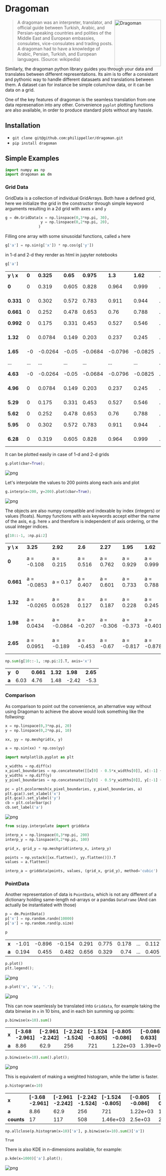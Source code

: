 # Dragoman
<img align="right" src="https://raw.githubusercontent.com/philippeller/dragoman/master/dragoman.png" alt="Dragoman" width=150>

> A dragoman was an interpreter, translator, and official guide between Turkish, Arabic, and Persian-speaking countries and polities of the Middle East and European embassies, consulates, vice-consulates and trading posts. A dragoman had to have a knowledge of Arabic, Persian, Turkish, and European languages. (Source: wikipedia)

Similarly, the dragoman python library guides you through your data and translates between different representations.
Its aim is to offer a consistant and pythonic way to handle different datasaets and translations between them.
A dataset can for instance be simple colum/row data, or it can be data on a grid.

One of the key features of dragoman is the seamless translation from one data represenation into any other. 
Convenience `pyplot` plotting functions are also available, in order to produce standard plots without any hassle.

## Installation

* `git clone git@github.com:philippeller/dragoman.git`
* `pip install dragoman`

## Simple Examples


```python
import numpy as np
import dragoman as dm
```

### Grid Data

GridData is a collection of individual GridArrays. Both have a defined grid, here we initialize the grid in the constructor through simple keyword arguments resulting in a 2d grid with axes `x` and `y`


```python
g = dm.GridData(x = np.linspace(0,3*np.pi, 30),
                y = np.linspace(0,2*np.pi, 20),
               )
```

Filling one array with some sinusoidal functions, called `a` here


```python
g['a'] = np.sin(g['x']) * np.cos(g['y'])
```

in 1-d and 2-d they render as html in jupyter notebooks


```python
g['a']
```




<table>
<tbody>
<tr><td><b>y \ x</b></td><td><b>0</b></td><td><b>0.325</b></td><td><b>0.65</b></td><td><b>0.975</b></td><td><b>1.3</b></td><td><b>1.62</b></td><td>...</td><td><b>7.8</b></td><td><b>8.12</b></td><td><b>8.45</b></td><td><b>8.77</b></td><td><b>9.1</b></td><td><b>9.42</b></td></tr>
<tr><td><b>0</b>    </td><td>0       </td><td>0.319       </td><td>0.605      </td><td>0.828       </td><td>0.964     </td><td>0.999      </td><td>...</td><td>0.999     </td><td>0.964      </td><td>0.828      </td><td>0.605      </td><td>0.319     </td><td>3.67e-16   </td></tr>
<tr><td><b>0.331</b></td><td>0       </td><td>0.302       </td><td>0.572      </td><td>0.783       </td><td>0.911     </td><td>0.944      </td><td>...</td><td>0.944     </td><td>0.911      </td><td>0.783      </td><td>0.572      </td><td>0.302     </td><td>3.47e-16   </td></tr>
<tr><td><b>0.661</b></td><td>0       </td><td>0.252       </td><td>0.478      </td><td>0.653       </td><td>0.76      </td><td>0.788      </td><td>...</td><td>0.788     </td><td>0.76       </td><td>0.653      </td><td>0.478      </td><td>0.252     </td><td>2.9e-16    </td></tr>
<tr><td><b>0.992</b></td><td>0       </td><td>0.175       </td><td>0.331      </td><td>0.453       </td><td>0.527     </td><td>0.546      </td><td>...</td><td>0.546     </td><td>0.527      </td><td>0.453      </td><td>0.331      </td><td>0.175     </td><td>2.01e-16   </td></tr>
<tr><td><b>1.32</b> </td><td>0       </td><td>0.0784      </td><td>0.149      </td><td>0.203       </td><td>0.237     </td><td>0.245      </td><td>...</td><td>0.245     </td><td>0.237      </td><td>0.203      </td><td>0.149      </td><td>0.0784    </td><td>9.02e-17   </td></tr>
<tr><td><b>1.65</b> </td><td>-0      </td><td>-0.0264     </td><td>-0.05      </td><td>-0.0684     </td><td>-0.0796   </td><td>-0.0825    </td><td>...</td><td>-0.0825   </td><td>-0.0796    </td><td>-0.0684    </td><td>-0.05      </td><td>-0.0264   </td><td>-3.03e-17  </td></tr>
<tr><td>...         </td><td>...     </td><td>...         </td><td>...        </td><td>...         </td><td>...       </td><td>...        </td><td>...</td><td>...       </td><td>...        </td><td>...        </td><td>...        </td><td>...       </td><td>...        </td></tr>
<tr><td><b>4.63</b> </td><td>-0      </td><td>-0.0264     </td><td>-0.05      </td><td>-0.0684     </td><td>-0.0796   </td><td>-0.0825    </td><td>...</td><td>-0.0825   </td><td>-0.0796    </td><td>-0.0684    </td><td>-0.05      </td><td>-0.0264   </td><td>-3.03e-17  </td></tr>
<tr><td><b>4.96</b> </td><td>0       </td><td>0.0784      </td><td>0.149      </td><td>0.203       </td><td>0.237     </td><td>0.245      </td><td>...</td><td>0.245     </td><td>0.237      </td><td>0.203      </td><td>0.149      </td><td>0.0784    </td><td>9.02e-17   </td></tr>
<tr><td><b>5.29</b> </td><td>0       </td><td>0.175       </td><td>0.331      </td><td>0.453       </td><td>0.527     </td><td>0.546      </td><td>...</td><td>0.546     </td><td>0.527      </td><td>0.453      </td><td>0.331      </td><td>0.175     </td><td>2.01e-16   </td></tr>
<tr><td><b>5.62</b> </td><td>0       </td><td>0.252       </td><td>0.478      </td><td>0.653       </td><td>0.76      </td><td>0.788      </td><td>...</td><td>0.788     </td><td>0.76       </td><td>0.653      </td><td>0.478      </td><td>0.252     </td><td>2.9e-16    </td></tr>
<tr><td><b>5.95</b> </td><td>0       </td><td>0.302       </td><td>0.572      </td><td>0.783       </td><td>0.911     </td><td>0.944      </td><td>...</td><td>0.944     </td><td>0.911      </td><td>0.783      </td><td>0.572      </td><td>0.302     </td><td>3.47e-16   </td></tr>
<tr><td><b>6.28</b> </td><td>0       </td><td>0.319       </td><td>0.605      </td><td>0.828       </td><td>0.964     </td><td>0.999      </td><td>...</td><td>0.999     </td><td>0.964      </td><td>0.828      </td><td>0.605      </td><td>0.319     </td><td>3.67e-16   </td></tr>
</tbody>
</table>



It can be plotted easily in case of 1-d and 2-d grids


```python
g.plot(cbar=True);
```


![png](README_files/README_9_0.png)


Let's interpolate the values to 200 points along each axis and plot


```python
g.interp(x=200, y=200).plot(cbar=True);
```


![png](README_files/README_11_0.png)


The objects are also numpy compatible and indexable by index (integers) or values (floats). Numpy functions with axis keywords accept either the name of the axis, e.g. here `x` and therefore is independent of axis ordering, or the usual integer indices.


```python
g[10::-1, :np.pi:2]
```




<table>
<tbody>
<tr><td><b>y \ x</b></td><td><b>3.25</b></td><td><b>2.92</b></td><td><b>2.6</b></td><td><b>2.27</b></td><td><b>1.95</b></td><td><b>1.62</b></td><td><b>1.3</b></td><td><b>0.975</b></td><td><b>0.65</b></td><td><b>0.325</b></td><td><b>0</b></td></tr>
<tr><td><b>0</b>    </td><td>a = -0.108 </td><td>a = 0.215  </td><td>a = 0.516 </td><td>a = 0.762  </td><td>a = 0.929  </td><td>a = 0.999  </td><td>a = 0.964 </td><td>a = 0.828   </td><td>a = 0.605  </td><td>a = 0.319   </td><td>a = 0   </td></tr>
<tr><td><b>0.661</b></td><td>a = -0.0853</td><td>a = 0.17   </td><td>a = 0.407 </td><td>a = 0.601  </td><td>a = 0.733  </td><td>a = 0.788  </td><td>a = 0.76  </td><td>a = 0.653   </td><td>a = 0.478  </td><td>a = 0.252   </td><td>a = 0   </td></tr>
<tr><td><b>1.32</b> </td><td>a = -0.0265</td><td>a = 0.0528 </td><td>a = 0.127 </td><td>a = 0.187  </td><td>a = 0.228  </td><td>a = 0.245  </td><td>a = 0.237 </td><td>a = 0.203   </td><td>a = 0.149  </td><td>a = 0.0784  </td><td>a = 0   </td></tr>
<tr><td><b>1.98</b> </td><td>a = 0.0434 </td><td>a = -0.0864</td><td>a = -0.207</td><td>a = -0.306 </td><td>a = -0.373 </td><td>a = -0.401 </td><td>a = -0.387</td><td>a = -0.332  </td><td>a = -0.243 </td><td>a = -0.128  </td><td>a = -0  </td></tr>
<tr><td><b>2.65</b> </td><td>a = 0.0951 </td><td>a = -0.189 </td><td>a = -0.453</td><td>a = -0.67  </td><td>a = -0.817 </td><td>a = -0.878 </td><td>a = -0.847</td><td>a = -0.728  </td><td>a = -0.532 </td><td>a = -0.281  </td><td>a = -0  </td></tr>
</tbody>
</table>




```python
np.sum(g[10::-1, :np.pi:2].T, axis='x')
```




<table>
<tbody>
<tr><td><b>y</b></td><td><b>0</b></td><td><b>0.661</b></td><td><b>1.32</b></td><td><b>1.98</b></td><td><b>2.65</b></td></tr>
<tr><td><b>a</b></td><td>6.03    </td><td>4.76        </td><td>1.48       </td><td>-2.42      </td><td>-5.3       </td></tr>
</tbody>
</table>



### Comparison
As comparison to point out the convenience, an alternative way without using Dragoman to achieve the above would look something like the follwoing:


```python
x = np.linspace(0,3*np.pi, 20)
y = np.linspace(0,2*np.pi, 10) 

xx, yy = np.meshgrid(x, y)

a = np.sin(xx) * np.cos(yy)

import matplotlib.pyplot as plt

x_widths = np.diff(x)
x_pixel_boundaries = np.concatenate([[x[0] - 0.5*x_widths[0]], x[:-1] + 0.5*x_widths, [x[-1] + 0.5*x_widths[-1]]])
y_widths = np.diff(y)
y_pixel_boundaries = np.concatenate([[y[0] - 0.5*y_widths[0]], y[:-1] + 0.5*y_widths, [y[-1] + 0.5*y_widths[-1]]])

pc = plt.pcolormesh(x_pixel_boundaries, y_pixel_boundaries, a)
plt.gca().set_xlabel('x')
plt.gca().set_ylabel('y')
cb = plt.colorbar(pc)
cb.set_label('a')
```


![png](README_files/README_16_0.png)



```python
from scipy.interpolate import griddata

interp_x = np.linspace(0,3*np.pi, 200)
interp_y = np.linspace(0,2*np.pi, 100) 

grid_x, grid_y = np.meshgrid(interp_x, interp_y)

points = np.vstack([xx.flatten(), yy.flatten()]).T
values = a.flatten()

interp_a = griddata(points, values, (grid_x, grid_y), method='cubic')
```

### PointData

Another representation of data is `PointData`, which is not any different of a dictionary holding same-length nd-arrays or a pandas `DataFrame` (And can actually be instantiated with those)


```python
p = dm.PointData()
p['x'] = np.random.randn(10000)
p['a'] = np.random.rand(p.size)
```


```python
p
```




<table>
<tbody>
<tr><td><b>x</b></td><td style="text-align: right;">-1.01 </td><td style="text-align: right;">-0.896</td><td style="text-align: right;">-0.154</td><td style="text-align: right;">0.291</td><td style="text-align: right;">0.775</td><td style="text-align: right;">0.178</td><td>...</td><td style="text-align: right;">0.112</td><td style="text-align: right;">1.52 </td><td style="text-align: right;">1.09 </td><td style="text-align: right;">-0.0441</td><td style="text-align: right;">-0.248</td><td style="text-align: right;">0.267 </td></tr>
<tr><td><b>a</b></td><td style="text-align: right;"> 0.194</td><td style="text-align: right;"> 0.455</td><td style="text-align: right;"> 0.482</td><td style="text-align: right;">0.656</td><td style="text-align: right;">0.329</td><td style="text-align: right;">0.74 </td><td>...</td><td style="text-align: right;">0.405</td><td style="text-align: right;">0.861</td><td style="text-align: right;">0.535</td><td style="text-align: right;"> 0.966 </td><td style="text-align: right;"> 0.169</td><td style="text-align: right;">0.0294</td></tr>
</tbody>
</table>




```python
p.plot()
plt.legend();
```


![png](README_files/README_21_0.png)



```python
p.plot('x', 'a', '.');
```


![png](README_files/README_22_0.png)


This can now seamlessly be translated into `Griddata`, for example taking the data binwise in `x` in 10 bins, and in each bin summing up points:


```python
p.binwise(x=10).sum()
```




<table>
<tbody>
<tr><td><b>x</b></td><td><b>[-3.68  -2.961]</b></td><td><b>[-2.961 -2.242]</b></td><td><b>[-2.242 -1.524]</b></td><td><b>[-1.524 -0.805]</b></td><td><b>[-0.805 -0.086]</b></td><td><b>[-0.086  0.633]</b></td><td><b>[0.633 1.351]</b></td><td><b>[1.351 2.07 ]</b></td><td><b>[2.07  2.789]</b></td><td><b>[2.789 3.507]</b></td></tr>
<tr><td><b>a</b></td><td>8.86                  </td><td>62.9                  </td><td>256                   </td><td>721                   </td><td>1.22e+03              </td><td>1.39e+03              </td><td>856                 </td><td>345                 </td><td>82.5                </td><td>19                  </td></tr>
</tbody>
</table>




```python
p.binwise(x=10).sum().plot();
```


![png](README_files/README_25_0.png)


This is equivalent of making a weighted histogram, while the latter is faster.


```python
p.histogram(x=10)
```




<table>
<tbody>
<tr><td><b>x</b>     </td><td><b>[-3.68  -2.961]</b></td><td><b>[-2.961 -2.242]</b></td><td><b>[-2.242 -1.524]</b></td><td><b>[-1.524 -0.805]</b></td><td><b>[-0.805 -0.086]</b></td><td><b>[-0.086  0.633]</b></td><td><b>[0.633 1.351]</b></td><td><b>[1.351 2.07 ]</b></td><td><b>[2.07  2.789]</b></td><td><b>[2.789 3.507]</b></td></tr>
<tr><td><b>a</b>     </td><td>8.86                  </td><td>62.9                  </td><td>256                   </td><td>721                   </td><td>1.22e+03              </td><td>1.39e+03              </td><td>856                 </td><td>345                 </td><td>82.5                </td><td>19                  </td></tr>
<tr><td><b>counts</b></td><td>17                    </td><td>117                   </td><td>508                   </td><td>1.46e+03              </td><td>2.5e+03               </td><td>2.8e+03               </td><td>1.72e+03            </td><td>691                 </td><td>157                 </td><td>35                  </td></tr>
</tbody>
</table>




```python
np.allclose(p.histogram(x=10)['a'], p.binwise(x=10).sum()['a'])
```




    True



There is also KDE in n-dimensions available, for example:


```python
p.kde(x=1000)['a'].plot();
```


![png](README_files/README_30_0.png)

